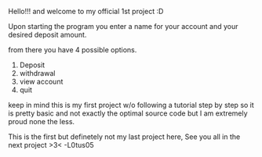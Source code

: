 Hello!!! and welcome to my official 1st project :D

Upon starting the program you enter a name for your account and your desired deposit amount.

from there you have 4 possible options.

1) Deposit
2) withdrawal
3) view account
4) quit

 keep in mind this is my first project w/o following a tutorial step by step so it is pretty basic and not exactly the optimal source code but I am extremely proud none the less.

 This is the first but definetely not my last project here, See you all in the next project >3< 
       -L0tus05
